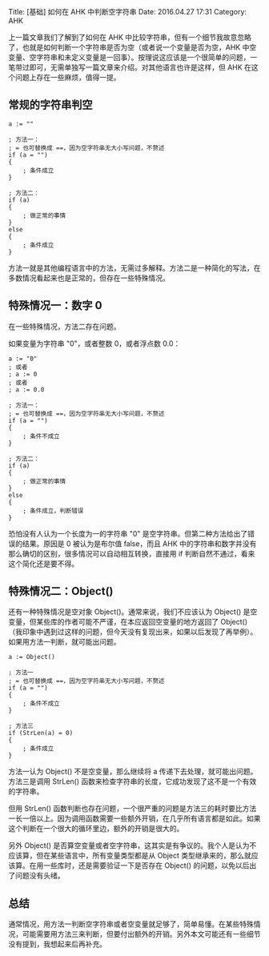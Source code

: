 Title: [基础] 如何在 AHK 中判断空字符串
Date: 2016.04.27 17:31
Category: AHK

上一篇文章我们了解到了如何在 AHK 中比较字符串，但有一个细节我故意忽略了，也就是如何判断一个字符串是否为空（或者说一个变量是否为空，AHK 中空变量、空字符串和未定义变量是一回事）。按理说这应该是一个很简单的问题，一笔带过即可，无需单独写一篇文章来介绍。对其他语言也许是这样，但 AHK 在这个问题上存在一些麻烦，值得一提。

## 常规的字符串判空

```
a := ""

; 方法一：
; = 也可替换成 ==，因为空字符串无大小写问题，不赘述
if (a = "")
{
    ; 条件成立
}

; 方法二：
if (a)
{
    ; 做正常的事情
}
else
{
    ; 条件成立
}

```

方法一就是其他编程语言中的方法，无需过多解释。方法二是一种简化的写法，在多数情况看起来也是正常的，但存在一些特殊情况。

## 特殊情况一：数字 0

在一些特殊情况，方法二存在问题。

如果变量为字符串 "0"，或者整数 0，或者浮点数 0.0：

```
a := "0"
; 或者
; a := 0
; 或者
; a := 0.0

; 方法一：
; = 也可替换成 ==，因为空字符串无大小写问题，不赘述
if (a = "")
{
    ; 条件不成立
}

; 方法二：
if (a)
{
    ; 做正常的事情
}
else
{
    ; 条件成立，判断错误
}
```

恐怕没有人认为一个长度为一的字符串 "0" 是空字符串。但第二种方法给出了错误的结果。原因是 0 被认为是布尔值 false，而且 AHK 中的字符串和数字并没有那么确切的区别，很多情况可以自动相互转换，直接用 if 判断自然不通过，看来这个简化还是要不得。

## 特殊情况二：Object()

还有一种特殊情况是空对象 Object()。通常来说，我们不应该认为 Object() 是空变量，但某些库的作者可能不严谨，在本应返回空变量的地方返回了 Object()（我印象中遇到过这样的问题，但今天没有复现出来，如果以后发现了再举例）。如果用方法一判断，就可能出问题。

```
a := Object()

; 方法一
; = 也可替换成 ==，因为空字符串无大小写问题，不赘述
if (a = "")
{
    ; 条件不成立
}

; 方法三
if (StrLen(a) = 0)
{
    ; 条件成立
}
```

方法一认为 Object() 不是空变量，那么继续将 a 传递下去处理，就可能出问题。方法三是调用 StrLen() 函数来检查字符串的长度，它成功发现了这不是一个有效的字符串。

但用 StrLen() 函数判断也存在问题，一个很严重的问题是方法三的耗时要比方法一长一倍以上。因为调用函数需要一些额外开销，在几乎所有语言都是如此。如果这个判断在一个很大的循环里边，额外的开销是很大的。

另外 Object() 是否算空变量或者空字符串，这其实是有争议的。我个人是认为不应该算，但在某些语言中，所有变量类型都是从 Object 类型继承来的，那么就应该算。在用一些库时，还是需要验证一下是否存在 Object() 的问题，以免以后出了问题没有头绪。

## 总结

通常情况，用方法一判断空字符串或者空变量就足够了，简单易懂。在某些特殊情况，可能需要用方法三来判断，但要付出额外的开销。另外本文可能还有一些细节没有提到，我想起来后再补充。
